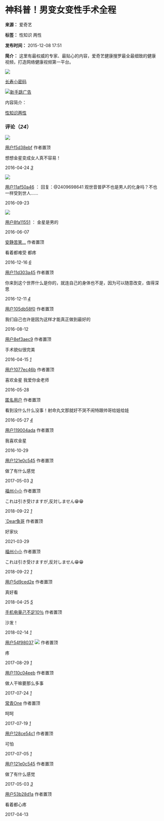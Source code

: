 # 神科普！男变女变性手术全程

**来源：** 爱奇艺

**标签：** 性知识 两性

**发布时间：** 2015-12-08 17:51

**简介：** 这里有最权威的专家、最贴心的内容，爱奇艺健康搜罗最全最细致的健康视频，打造网络健康视频第一平台。

![](https://img7.iqiyipic.com/passport/20151023/12/passport_1157170534_144557289576181_130_130.jpg)

[长寿小密码](//www.iqiyi.com/u/1157170534 "长寿小密码")

[![新手跳广告](//www.iqiyipic.com/common/fix/site-v4/play/pca1_20210531.png)](https://dl-static.iqiyi.com/hz/IQIYIsetup_z41.exe "新手跳广告")

内容简介：

[性知识](http://list.iqiyi.com/www/32/--28435----------------.html "性知识")[两性](http://list.iqiyi.com/www/32/28081------------------.html "两性")

### 评论（_24_）

[![](//www.iqiyipic.com/common/fix/site-v4/header-userImg-default.png)](javascript:;)

[用户f5d38ebf](//www.iqiyi.com/paopao/u/4124282559/ "用户f5d38ebf") 作者置顶

想想金星变成女人真不容易！

2016-04-24 [_3_](javascript:;)

[![](//www.iqiyipic.com/common/fix/headicons/male-130.png?caplist=jpg,webp)](//www.iqiyi.com/paopao/u/4747233862/)

[用户11af50a46](//www.iqiyi.com/paopao/u/4747233862/) ： 回复：@2409698641 观世音普萨不也是男人的化身吗？不也一样受到世人……

2016-09-23

[![](//www.iqiyipic.com/common/fix/headicons/male-130.png?caplist=jpg,webp)](//www.iqiyi.com/paopao/u/2409698641/)

[用户8fa11551](//www.iqiyi.com/paopao/u/2409698641/) ： 金星是男的

2016-06-07

[安静苦笑...](//www.iqiyi.com/paopao/u/1354430340/ "安静苦笑...") 作者置顶

看着都难受 都疼

2016-12-16 [_6_](javascript:;)

[用户11d303a45](//www.iqiyi.com/paopao/u/4784667205/ "用户11d303a45") 作者置顶

你来到这个世界什么是你的，就连自己的身体也不是，因为可以随意改变，值得深思

2016-12-11 [_4_](javascript:;)

[用户105db58f0](//www.iqiyi.com/paopao/u/4393228528/ "用户105db58f0") 作者置顶

我们自己也许是因为这样才能真正做到最好的

2016-08-12

[用户8ef3aec9](//www.iqiyi.com/paopao/u/2398334665/ "用户8ef3aec9") 作者置顶

手术貌似很完美

2016-04-15 [_1_](javascript:;)

[用户1077ec46b](//www.iqiyi.com/paopao/u/4420715627/ "用户1077ec46b") 作者置顶

喜欢金星 我爱你金老师

2016-05-28

[匿名用户](//www.iqiyi.com/paopao/u/4559678009/ "匿名用户") 作者置顶

看到没什么什么没事！射命丸文那就好不哭不闹特跟帅哥给娃给娃

2016-05-27 [_4_](javascript:;)

[用户119004ada](//www.iqiyi.com/paopao/u/4714416858/ "用户119004ada") 作者置顶

我喜欢金星

2016-10-29

[用户121e0c545](//www.iqiyi.com/paopao/u/4863345989/ "用户121e0c545") 作者置顶

做了有什么感觉

2017-05-03 [_3_](javascript:;)

[福州小小](//www.iqiyi.com/paopao/u/2350551993/ "福州小小") 作者置顶

これは引き受けますが,反対しません😁😁

2018-09-22 [_1_](javascript:;)

[\`Dear兔哥](//www.iqiyi.com/paopao/u/2184986146/ "`Dear兔哥") 作者置顶

好家伙

2021-03-29

[福州小小](//www.iqiyi.com/paopao/u/2350551993/ "福州小小") 作者置顶

これは引き受けますが,反対しません😁😁

2018-09-22 [_1_](javascript:;)

[用户5d9ced2e](//www.iqiyi.com/paopao/u/1570565422/ "用户5d9ced2e") 作者置顶

真好看

2018-04-25 [_5_](javascript:;)

[手机电量己不足10％](//www.iqiyi.com/paopao/u/1263876137/ "手机电量己不足10％") 作者置顶

沙发！

2018-02-14 [_1_](javascript:;)

[用户54f98037](//www.iqiyi.com/paopao/u/1425637431/ "用户54f98037") ![](//static-s.iqiyi.com/common/20220301/qiyue2.0/6e/7f/f83f0b15dad047408261ceb72bb06871968878402833964904.png) 作者置顶

疼

2017-08-29 [_1_](javascript:;)

[用户110c04eeb](//www.iqiyi.com/paopao/u/4576005867/ "用户110c04eeb") 作者置顶

做人干嘛要那么多事

2017-07-24 [_1_](javascript:;)

[常青One](//www.iqiyi.com/paopao/u/1354318289/ "常青One") 作者置顶

呵呵

2017-07-19 [_1_](javascript:;)

[用户128ce54c1](//www.iqiyi.com/paopao/u/4979578049/ "用户128ce54c1") 作者置顶

可怕

2017-07-05 [_1_](javascript:;)

[用户121e0c545](//www.iqiyi.com/paopao/u/4863345989/ "用户121e0c545") 作者置顶

做了有什么感觉

2017-05-03 [_3_](javascript:;)

[用户53b28d1a](//www.iqiyi.com/paopao/u/1404210458/ "用户53b28d1a") 作者置顶

看着都心疼

2017-04-13
